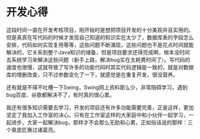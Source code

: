 # 开发心得

​        这段时间一直在开发考核项目，刚开始时是想把项目开发的十分美观并且实用的。但是真真在写代码的时候才发现自己知道的知识实在太少了，数据库表的字段怎么安排，代码如何实现复用等等，这些问题不断涌现，这些问题也不是花点时间就能解决的，它关系到整个Java知识的储备，但是项目要求还得完成啊，根本没时间去系统学习来解决这些问题（新手上路，解决bug实在太耗费时间了）。写代码的速度也很慢，这就导致了写许多的功能代码时其实代码逻辑是一致的，就是对数据库的增删改查，只不过参数变化了一下，就感觉是在重复开发，很没营养。

​       还有就是不得不吐槽一下Swing，Swing网上资料那么少，非常阻碍学习，遇到bug百度、谷歌都解决不了，有时真的很心累。

​        我还有很多知识需要去学习，开发的项目还有许多功能需要完善，正是这样，更加坚定了我加入工作室的决心。只有在工作室这样的大家庭中和小伙伴一起学习，一起进步，大家一起解决bug，那样才不会那么无助和心累，正如俗话说的那样：三个臭皮匠赛过诸葛亮。